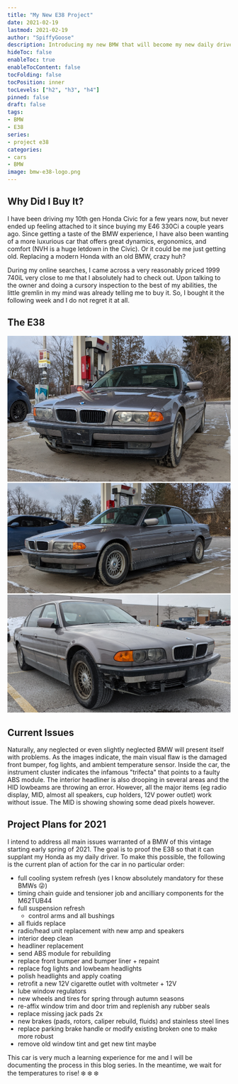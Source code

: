 ```yaml
---
title: "My New E38 Project"
date: 2021-02-19
lastmod: 2021-02-19
author: "SpiffyGoose"
description: Introducing my new BMW that will become my new daily driver.
hideToc: false
enableToc: true
enableTocContent: false
tocFolding: false
tocPosition: inner
tocLevels: ["h2", "h3", "h4"]
pinned: false
draft: false
tags:
- BMW
- E38
series:
- project e38
categories:
- cars
- BMW
image: bmw-e38-logo.png
---
```


## Why Did I Buy It?

I have been driving my 10th gen Honda Civic for a few years now, but never ended up feeling attached to it since buying my E46 330Ci a couple years ago. Since getting a taste of the BMW experience, I have also been wanting of a more luxurious car that offers great dynamics, ergonomics, and comfort (NVH is a huge letdown in the Civic). Or it could be me just getting old. Replacing a modern Honda with an old BMW, crazy huh?

During my online searches, I came across a very reasonably priced 1999 740iL very close to me that I absolutely had to check out. Upon talking to the owner and doing a cursory inspection to the best of my abilities, the little gremlin in my mind was already telling me to buy it. So, I bought it the following week and I do not regret it at all.

## The E38

![](e38-0.jpg)
![](e38-1.jpg)
![](e38-2.jpg)

## Current Issues

Naturally, any neglected or even slightly neglected BMW will present itself with problems. As the images indicate, the main visual flaw is the damaged front bumper, fog lights, and ambient temperature sensor. Inside the car, the instrument cluster indicates the infamous "trifecta" that points to a faulty ABS module. The interior headliner is also drooping in several areas and the HID lowbeams are throwing an error. However, all the major items (eg radio display, MID, almost all speakers, cup holders, 12V power outlet) work without issue. The MID is showing showing some dead pixels however. 

## Project Plans for 2021

I intend to address all main issues warranted of a BMW of this vintage starting early spring of 2021. The goal is to proof the E38 so that it can supplant my Honda as my daily driver. To make this possible, the following is the current plan of action for the car in no particular order:

- full cooling system refresh (yes I know absolutely mandatory for these BMWs :stuck_out_tongue_winking_eye:)
- timing chain guide and tensioner job and ancilliary components for the M62TUB44
- full suspension refresh
    - control arms and all bushings
- all fluids replace
- radio/head unit replacement with new amp and speakers
- interior deep clean
- headliner replacement
- send ABS module for rebuilding 
- replace front bumper and bumper liner + repaint
- replace fog lights and lowbeam headlights
- polish headlights and apply coating
- retrofit a new 12V cigarette outlet with voltmeter + 12V
- lube window regulators
- new wheels and tires for spring through autumn seasons
- re-affix window trim and door trim and replenish any rubber seals
- replace missing jack pads 2x
- new brakes (pads, rotors, caliper rebuild, fluids) and stainless steel lines
- replace parking brake handle or modify existing broken one to make more robust
- remove old window tint and get new tint maybe

This car is very much a learning experience for me and I will be documenting the process in this blog series. In the meantime, we wait for the temperatures to rise! :snowflake: :snowflake: :snowflake:

